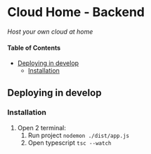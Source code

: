 # Cloud Home - Backend
*Host your own cloud at home*

#### Table of Contents
- [Deploying in develop](#deploying-in-develop)
  - [Installation](#installation)

## Deploying in develop
### Installation
1. Open 2 terminal:
    1. Run project  ```nodemon ./dist/app.js```
    2. Open typescript  ```tsc --watch```
